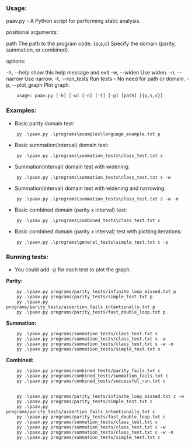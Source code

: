 
### Usage:

paav.py - A Python script for performing static analysis.

positional arguments:

  path              The path to the program code.
  {p,s,c}           Specify the domain (parity, summation, or combined).

options:

  -h, --help        show this help message and exit
  -w, --widen       Use widen.
  -n, --narrow      Use narrow.
  -t, --run_tests   Run tests - No need for path or domain.
  -p, --plot_graph  Plot graph.

```
    usage: paav.py [-h] [-w] [-n] [-t] [-p] [path] [{p,s,c}]
```

### Examples:

- Basic parity domain test:
```
    py .\paav.py .\programs\examples\language_example.txt p
```

- Basic summation(interval) domain test:
```
    py .\paav.py .\programs\summation_tests\class_test.txt s
```

- Summation(interval) domain test with widening:
```
    py .\paav.py .\programs\summation_tests\class_test.txt s -w
```

- Summation(interval) domain test with widening and narrowing:
```
    py .\paav.py .\programs\summation_tests\class_test.txt s -w -n
```

- Basic combined domain (parity x interval) test:
```
    py .\paav.py .\programs\combined_tests\class_test.txt c
```

- Basic combined domain (parity x interval) test with plotting iterations:
```
    py .\paav.py .\programs\general_tests\simple_test.txt c -p
```

### Running tests:

- You could add -p for each test to plot the graph.

**Parity:**

```
    py .\paav.py programs/parity_tests/infinite_loop_missed.txt p
    py .\paav.py programs/parity_tests/simple_test.txt p
    py .\paav.py programs/parity_tests/assertion_fails_intentionally.txt p
    py .\paav.py programs/parity_tests/fast_double_loop.txt p
```

**Summation:**

```
    py .\paav.py programs/summation_tests/class_test.txt s
    py .\paav.py programs/summation_tests/class_test.txt s -w
    py .\paav.py programs/summation_tests/class_test.txt s -w -n
    py .\paav.py programs/summation_tests/simple_test.txt s
```


**Combined:**

```
    py .\paav.py programs/combined_tests/parity_fails.txt c
    py .\paav.py programs/combined_tests/summation_fails.txt c
    py .\paav.py programs/combined_tests/successful_run.txt c


    py .\paav.py programs/parity_tests/infinite_loop_missed.txt c -w
    py .\paav.py programs/parity_tests/simple_test.txt c
    py .\paav.py programs/parity_tests/assertion_fails_intentionally.txt c
    py .\paav.py programs/parity_tests/fast_double_loop.txt c
    py .\paav.py programs/summation_tests/class_test.txt c
    py .\paav.py programs/summation_tests/class_test.txt c -w
    py .\paav.py programs/summation_tests/class_test.txt c -w -n
    py .\paav.py programs/summation_tests/simple_test.txt c
```

